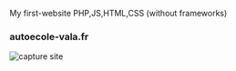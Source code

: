 My first-website PHP,JS,HTML,CSS
(without frameworks)
### autoecole-vala.fr
![capture site](https://github.com/NoeCalmes/First-Website/assets/68471197/4df70c40-d466-4816-a1cb-ecda3edc38ef)
